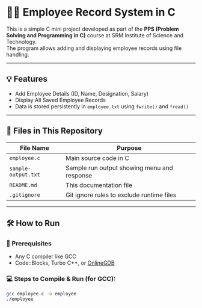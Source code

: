 # 👨‍💼 Employee Record System in C

This is a simple C mini project developed as part of the **PPS (Problem Solving and Programming in C)** course at SRM Institute of Science and Technology.  
The program allows adding and displaying employee records using file handling.

---

## 💡 Features

- Add Employee Details (ID, Name, Designation, Salary)
- Display All Saved Employee Records
- Data is stored persistently in `employee.txt` using `fwrite()` and `fread()`

---

## 📂 Files in This Repository

| File Name           | Purpose                                        |
|---------------------|------------------------------------------------|
| `employee.c`         | Main source code in C                         |
| `sample-output.txt`  | Sample run output showing menu and response   |
| `README.md`          | This documentation file                       |
| `.gitignore`         | Git ignore rules to exclude runtime files     |

---

## 🛠 How to Run

### 🧱 Prerequisites

- Any C compiler like GCC
- Code::Blocks, Turbo C++, or [OnlineGDB](https://www.onlinegdb.com/online_c_compiler)

### 💻 Steps to Compile & Run (for GCC):

```bash
gcc employee.c -o employee
./employee
